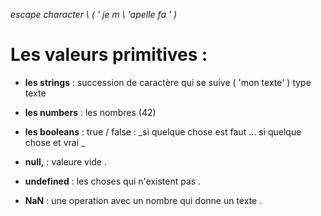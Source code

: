 _escape character    \    (   ' je m \ 'apelle fa ' ) </strong></em>_
            
# Les valeurs primitives :

+ **les strings** : succession de caractère qui se suive  ( 'mon texte' ) type texte 

+ **les numbers** : les nombres  (42)

+ **les booleans** : true / false : _si quelque chose est faut ... si quelque chose et vrai _

+ **null,** : valeure vide .

+ **undefined** : les choses qui n'existent pas .

+ **NaN** : une operation avec un nombre qui donne un texte .
